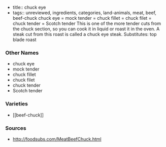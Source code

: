 - title:: chuck eye
- tags:: unreviewed, ingredients, categories, land-animals, meat, beef, beef-chuck
chuck eye = mock tender = chuck fillet = chuck filet = chuck tender = Scotch tender This is one of the more tender cuts from the chuck section, so you can cook it in liquid or roast it in the oven. A steak cut from this roast is called a chuck eye steak. Substitutes: top blade roast

### Other Names

* chuck eye
* mock tender
* chuck fillet
* chuck filet
* chuck tender
* Scotch tender

### Varieties

* [[beef-chuck]]

### Sources
* http://foodsubs.com/MeatBeefChuck.html
